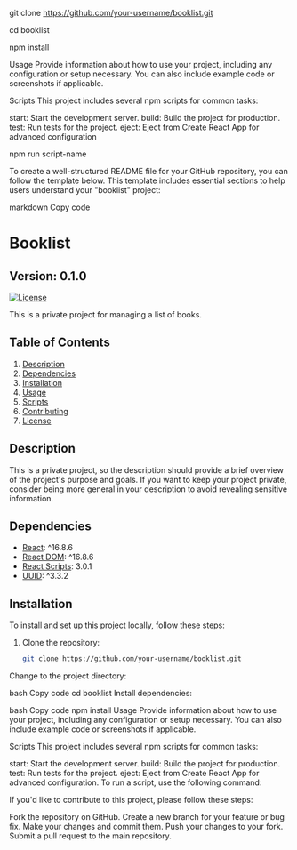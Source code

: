 

git clone https://github.com/your-username/booklist.git

cd booklist

npm install

Usage
Provide information about how to use your project, including any configuration or setup necessary. You can also include example code or screenshots if applicable.

Scripts
This project includes several npm scripts for common tasks:

start: Start the development server.
build: Build the project for production.
test: Run tests for the project.
eject: Eject from Create React App for advanced configuration

npm run script-name


To create a well-structured README file for your GitHub repository, you can follow the template below. This template includes essential sections to help users understand your "booklist" project:

markdown
Copy code
# Booklist

## Version: 0.1.0

[![License](https://img.shields.io/badge/License-MIT-blue.svg)](https://opensource.org/licenses/MIT)

This is a private project for managing a list of books.

## Table of Contents

1. [Description](#description)
2. [Dependencies](#dependencies)
3. [Installation](#installation)
4. [Usage](#usage)
5. [Scripts](#scripts)
6. [Contributing](#contributing)
7. [License](#license)

## Description

This is a private project, so the description should provide a brief overview of the project's purpose and goals. If you want to keep your project private, consider being more general in your description to avoid revealing sensitive information.

## Dependencies

- [React](https://reactjs.org/): ^16.8.6
- [React DOM](https://reactjs.org/): ^16.8.6
- [React Scripts](https://github.com/facebook/create-react-app): 3.0.1
- [UUID](https://www.npmjs.com/package/uuid): ^3.3.2

## Installation

To install and set up this project locally, follow these steps:

1. Clone the repository:

   ```bash
   git clone https://github.com/your-username/booklist.git
Change to the project directory:

bash
Copy code
cd booklist
Install dependencies:

bash
Copy code
npm install
Usage
Provide information about how to use your project, including any configuration or setup necessary. You can also include example code or screenshots if applicable.

Scripts
This project includes several npm scripts for common tasks:

start: Start the development server.
build: Build the project for production.
test: Run tests for the project.
eject: Eject from Create React App for advanced configuration.
To run a script, use the following command:

If you'd like to contribute to this project, please follow these steps:

Fork the repository on GitHub.
Create a new branch for your feature or bug fix.
Make your changes and commit them.
Push your changes to your fork.
Submit a pull request to the main repository.








